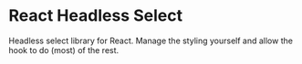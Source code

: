 # React Headless Select

Headless select library for React. Manage the styling yourself and allow the hook to do (most) of the rest.
